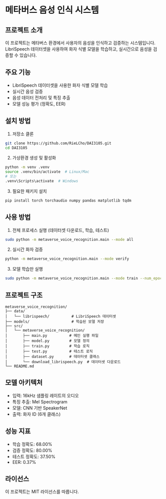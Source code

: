 # 메타버스 음성 인식 시스템

## 프로젝트 소개

이 프로젝트는 메타버스 환경에서 사용자의 음성을 인식하고 검증하는 시스템입니다. LibriSpeech 데이터셋을 사용하여 화자 식별 모델을 학습하고, 실시간으로 음성을 검증할 수 있습니다.

## 주요 기능

- LibriSpeech 데이터셋을 사용한 화자 식별 모델 학습
- 실시간 음성 검증
- 음성 데이터 전처리 및 특징 추출
- 모델 성능 평가 (정확도, EER)

## 설치 방법

1. 저장소 클론

```bash
git clone https://github.com/RieLCho/DAI3105.git
cd DAI3105
```

2. 가상환경 생성 및 활성화

```bash
python -m venv .venv
source .venv/bin/activate  # Linux/Mac
# 또는
.venv\Scripts\activate  # Windows
```

3. 필요한 패키지 설치

```bash
pip install torch torchaudio numpy pandas matplotlib tqdm
```

## 사용 방법

1. 전체 프로세스 실행 (데이터셋 다운로드, 학습, 테스트)

```bash
sudo python -m metaverse_voice_recognition.main --mode all
```

2. 실시간 화자 검증

```bash
python -m metaverse_voice_recognition.main --mode verify
```

3. 모델 학습만 실행

```bash
sudo python -m metaverse_voice_recognition.main --mode train --num_epochs 20
```

## 프로젝트 구조

```
metaverse_voice_recognition/
├── data/
│   └── librispeech/          # LibriSpeech 데이터셋
├── models/                   # 학습된 모델 저장
├── src/
│   └── metaverse_voice_recognition/
│       ├── main.py          # 메인 실행 파일
│       ├── model.py         # 모델 정의
│       ├── train.py         # 학습 로직
│       ├── test.py          # 테스트 로직
│       ├── dataset.py       # 데이터셋 클래스
│       └── download_librispeech.py  # 데이터셋 다운로드
└── README.md
```

## 모델 아키텍처

- 입력: 16kHz 샘플링 레이트의 오디오
- 특징 추출: Mel Spectrogram
- 모델: CNN 기반 SpeakerNet
- 출력: 화자 ID (6개 클래스)

## 성능 지표

- 학습 정확도: 68.00%
- 검증 정확도: 80.00%
- 테스트 정확도: 37.50%
- EER: 0.37%

## 라이선스

이 프로젝트는 MIT 라이선스를 따릅니다.
